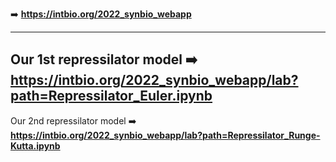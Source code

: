 

➡️ **https://intbio.org/2022_synbio_webapp**

----
Our 1st repressilator model
➡️ **https://intbio.org/2022_synbio_webapp/lab?path=Repressilator_Euler.ipynb**
----
Our 2nd repressilator model
➡️ **https://intbio.org/2022_synbio_webapp/lab?path=Repressilator_Runge-Kutta.ipynb**

